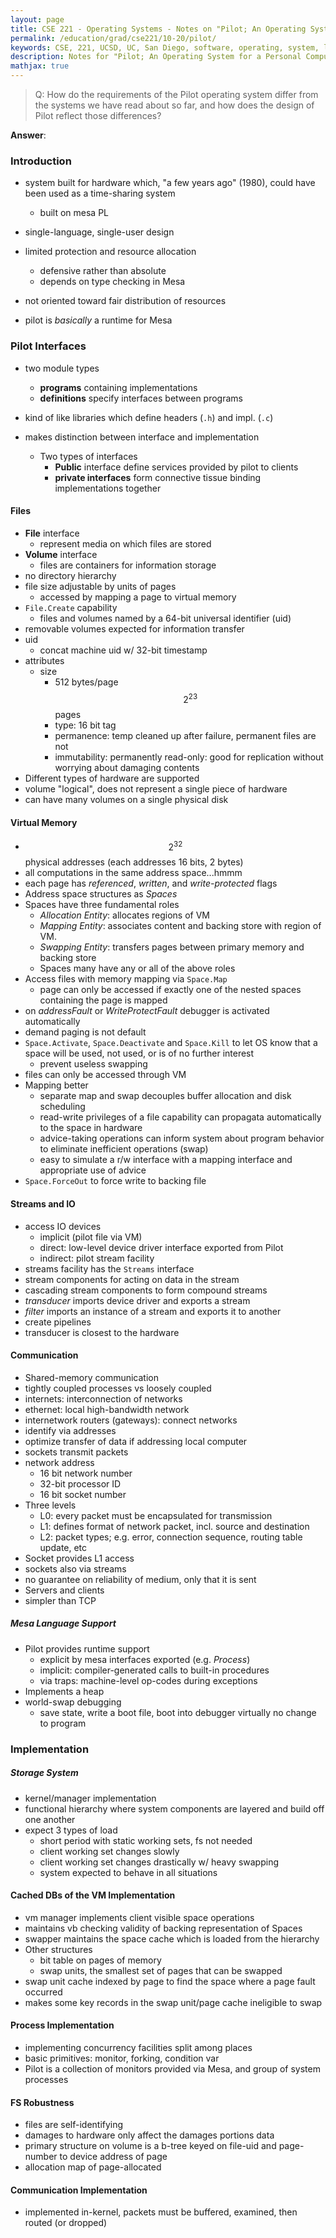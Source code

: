 ```yaml
---
layout: page
title: CSE 221 - Operating Systems - Notes on "Pilot; An Operating System for a Personal Computer"
permalink: /education/grad/cse221/10-20/pilot/
keywords: CSE, 221, UCSD, UC, San Diego, software, operating, system, linux, C, rust, memory, OS, pilot, pc, personal, computer
description: Notes for "Pilot; An Operating System for a Personal Computer"
mathjax: true
---
```



> Q: How do the requirements of the Pilot operating system differ from the
> systems we have read about so far, and how does the design of Pilot reflect
> those differences?

**Answer**:


### Introduction

- system built for hardware which, "a few years ago" (1980), could have been
  used as a time-sharing system
  - built on mesa PL
- single-language, single-user design
- limited protection and resource allocation
    - defensive rather than absolute
    - depends on type checking in Mesa

- not oriented toward fair distribution of resources
- pilot is _basically_ a runtime for Mesa

### Pilot Interfaces

- two module types
    - **programs** containing implementations
    - **definitions** specify interfaces between programs
- kind of like libraries which define headers (`.h`) and impl. (`.c`)


- makes distinction between interface and implementation
    - Two types of interfaces
        - **Public** interface define services provided by pilot to clients
        - **private interfaces** form connective tissue binding implementations
          together

#### Files

- **File** interface
    - represent media on which files are stored
- **Volume** interface
    - files are containers for information storage
- no directory hierarchy
- file size adjustable by units of pages
    - accessed by mapping a page to virtual memory
- `File.Create` capability
    - files and volumes named by a 64-bit universal identifier (uid)
- removable volumes expected for information transfer
- uid
    - concat machine uid w/ 32-bit timestamp
- attributes
    - size
        - 512 bytes/page $$2^{23}$$ pages
        - type: 16 bit tag
        - permanence: temp cleaned up after failure, permanent files are not
        - immutability: permanently read-only: good for replication without
          worrying about damaging contents
- Different types of hardware are supported
- volume "logical", does not represent a single piece of hardware
- can have many volumes on a single physical disk


#### Virtual Memory

- $$2^{32}$$ physical addresses (each addresses 16 bits, 2 bytes)
- all computations in the same address space...hmmm
- each page has _referenced_, _written_, and _write-protected_ flags
- Address space structures as _Spaces_
- Spaces have three fundamental roles
    - _Allocation Entity_: allocates regions of VM
    - _Mapping Entity_: associates content and backing store with region of VM.
    - _Swapping Entity_: transfers pages between primary memory and backing
      store
    - Spaces many have any or all of the above roles
- Access files with memory mapping via `Space.Map`
    - page can only be accessed if exactly one of the nested spaces containing
      the page is mapped
- on _addressFault_ or _WriteProtectFault_ debugger is activated automatically
- demand paging is not default
- `Space.Activate`, `Space.Deactivate` and `Space.Kill` to let OS know that a
  space will be used, not used, or is of no further interest
    - prevent useless swapping
- files can only be accessed through VM
- Mapping better
    - separate map and swap decouples buffer allocation and disk scheduling
    - read-write privileges of a file capability can propagata automatically to the space in hardware
    - advice-taking operations can inform system about program behavior to eliminate inefficient operations (swap)
    - easy to simulate a r/w interface with a mapping interface and appropriate use of advice
- `Space.ForceOut` to force write to backing file

#### Streams and IO

- access IO devices
    - implicit (pilot file via VM)
    - direct: low-level device driver interface exported from Pilot
    - indirect: pilot stream facility
- streams facility has the `Streams` interface
- stream components for acting on data in the stream
- cascading stream components to form compound streams
- _transducer_ imports device driver and exports a stream
- _filter_ imports an instance of a stream and exports it to another
- create pipelines
- transducer is closest to the hardware

#### Communication

- Shared-memory communication
- tightly coupled processes vs loosely coupled
- internets: interconnection of networks
- ethernet: local high-bandwidth network
- internetwork routers (gateways): connect networks
- identify via addresses
- optimize transfer of data if addressing local computer
- sockets transmit packets
- network address
    - 16 bit network number
    - 32-bit processor ID
    - 16 bit socket number
- Three levels
    - L0: every packet must be encapsulated for transmission
    - L1: defines format of network packet, incl. source and destination
    - L2: packet types; e.g. error, connection sequence, routing table update,
      etc
- Socket provides L1 access
- sockets also via streams
- no guarantee on reliability of medium, only that it is sent
- Servers and clients
- simpler than TCP

##### Mesa Language Support

- Pilot provides runtime support
    - explicit by mesa interfaces exported (e.g. _Process_)
    - implicit: compiler-generated calls to built-in procedures
    - via traps: machine-level op-codes during exceptions
- Implements a heap
- world-swap debugging
    - save state, write a boot file, boot into debugger virtually no change to
      program

### Implementation

##### Storage System

- kernel/manager implementation
- functional hierarchy where system components are layered and build off one
  another
- expect 3 types of load
    - short period with static working sets, fs not needed
    - client working set changes slowly
    - client working set changes drastically w/ heavy swapping
    - system expected to behave in all situations

#### Cached DBs of the VM Implementation

- vm manager implements client visible space operations
- maintains vb checking validity of backing representation of Spaces
- swapper maintains the space cache which is loaded from the hierarchy
- Other structures
    - bit table on pages of memory
    - swap units, the smallest set of pages that can be swapped
- swap unit cache indexed by page to find the space where a page fault occurred
- makes some key records in the swap unit/page cache ineligible to swap

#### Process Implementation

- implementing concurrency facilities split among places
- basic primitives: monitor, forking, condition var
- Pilot is a collection of monitors provided via Mesa, and group of system
  processes

#### FS Robustness

- files are self-identifying
- damages to hardware only affect the damages portions data
- primary structure on volume is a b-tree keyed on file-uid and page-number to
  device address of page
- allocation map of page-allocated

#### Communication Implementation

- implemented in-kernel, packets must be buffered, examined, then routed (or
  dropped)
